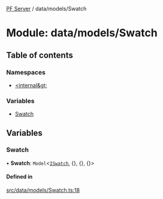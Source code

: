 [PF Server](../README.md) / data/models/Swatch

# Module: data/models/Swatch

## Table of contents

### Namespaces

- [&lt;internal\&gt;](data_models_Swatch._internal_.md)

### Variables

- [Swatch](data_models_Swatch.md#swatch)

## Variables

### Swatch

• **Swatch**: `Model`<[`ISwatch`](../interfaces/data_models_Swatch._internal_.ISwatch.md), {}, {}, {}\>

#### Defined in

[src/data/models/Swatch.ts:18](https://bitbucket.org/bravebits/pfserver/src/83cf3bb/src/data/models/Swatch.ts#lines-18)
